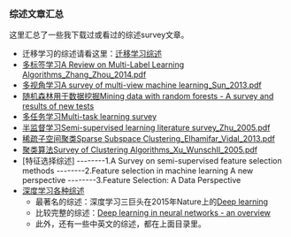 ### 综述文章汇总

这里汇总了一些我下载过或看过的综述survey文章。

- 迁移学习的综述请看这里：[迁移学习综述](https://github.com/jindongwang/transferlearning#2迁移学习的综述文章)
- [多标签学习A Review on Multi-Label Learning Algorithms_Zhang_Zhou_2014.pdf](https://mega.nz/#!ZWhijBoS!Ql7HCV_fX3e2SyrjOgmjDGtGgawGLBIuGPXvdPqXAOw)
- [多视角学习A survey of multi-view machine learning_Sun_2013.pdf](https://mega.nz/#!IeB10Q5C!xH4iCXl0BAt3EAwx9Qbtu_AUTktGNaOvnAhe1K42FcE)
- [随机森林用于数据挖掘Mining data with random forests - A survey and results of new tests](https://mega.nz/#!MCQnhazB!Iqx8gKpLNseoRo-qvkXj4G5LiZKNeFW9DNMjOhAus0M)
- [多任务学习Multi-task learning survey](https://mega.nz/#!BLg0QCaD!Zwybj-5UW_8x4wDWsYvv6A0825co1lJ3CSCj2-jM1go)
- [半监督学习Semi-supervised learning literature survey_Zhu_2005.pdf](https://mega.nz/#!gKYVFTrI!sLkVspn3uVwVHWVhv3XUObmFBIVRdlhbHuqQXzuht_4)
- [稀疏子空间聚类Sparse Subspace Clustering_Elhamifar_Vidal_2013.pdf](https://mega.nz/#!0eAC2ajD!xWZhO9Pvh7qJwpHKkyYLnqKbLye9coSX0fd6WuyiIs4)
- [聚类算法Survey of Clustering Algorithms_Xu_WunschII_2005.pdf](https://mega.nz/#!dKJAjAqJ!BwiVi3KGDaGXIWGlIiOo9cenHcTmtRyAxNW6WgKFQgE)
- [特征选择综述]
--------1.A Survey on semi-supervised feature selection methods
--------2.Feature selection in machine learning A new perspective
--------3.Feature Selection: A Data Perspective
- [深度学习各种综述](https://mega.nz/#F!NaxA0ADS!QIxYDA6A760jfPbFbElCYA)
	- 最著名的综述：深度学习三巨头在2015年Nature上的[Deep learning](https://mega.nz/#!ZL4VFTiK!hcpVDDd9MtsFlBZHp-KaETk0bOAdcBaq_ioci75NrK8)
	- 比较完整的综述：[Deep learning in neural networks - an overview](https://mega.nz/#!lLJj3Rwb!t6yO7hDDYZHYj1UDFX17gAjQkZ77mmXhQKa0aayDhJg)
	- 此外，还有一些中英文的综述，都在上面目录里。
